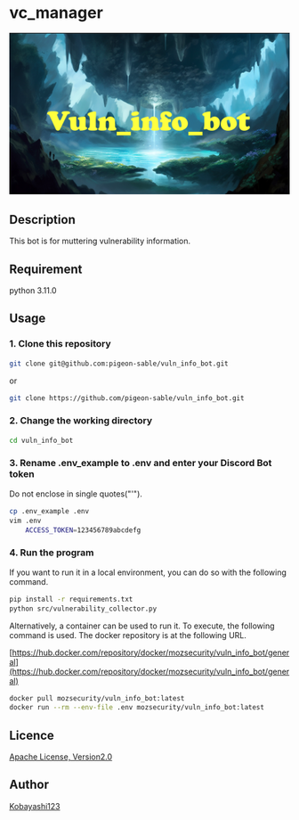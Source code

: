 # vc_manager

![vuln_info_bot](https://github.com/pigeon-sable/vuln_info_bot/blob/images/README_image.png)

## Description

This bot is for muttering vulnerability information.

## Requirement

python 3.11.0

## Usage

### 1. Clone this repository

```bash
git clone git@github.com:pigeon-sable/vuln_info_bot.git
```

or

```bash
git clone https://github.com/pigeon-sable/vuln_info_bot.git
```

### 2. Change the working directory

```bash
cd vuln_info_bot
```

### 3. Rename .env_example to .env and enter your Discord Bot token

Do not enclose in single quotes("'").

```bash
cp .env_example .env
vim .env
    ACCESS_TOKEN=123456789abcdefg
```

### 4. Run the program

If you want to run it in a local environment, you can do so with the following command.

```bash
pip install -r requirements.txt
python src/vulnerability_collector.py
```

Alternatively, a container can be used to run it. To execute, the following command is used.
The docker repository is at the following URL.

[https://hub.docker.com/repository/docker/mozsecurity/vuln_info_bot/general](https://hub.docker.com/repository/docker/mozsecurity/vuln_info_bot/general)

```bash
docker pull mozsecurity/vuln_info_bot:latest
docker run --rm --env-file .env mozsecurity/vuln_info_bot:latest
```

## Licence

[Apache License, Version2.0](https://github.com/pigeon-sable/vuln_info_bot/blob/main/LICENSE)

## Author

[Kobayashi123](https://github.com/Kobayashi123)
